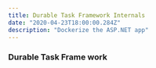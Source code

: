```yaml
---
title: Durable Task Framework Internals
date: "2020-04-23T18:00:00.284Z"
description: "Dockerize the ASP.NET app"
---
```


### Durable Task Frame work
